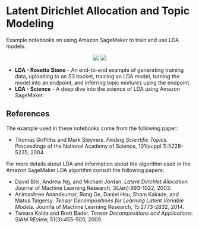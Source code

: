 # Latent Dirichlet Allocation and Topic Modeling

Example notebooks on using Amazon SageMaker to train and use LDA models.

<p align="center">
<img src="https://github.com/awslabs/im-notebook-templates/blob/lda_topic_modeling/lda_topic_modeling/img/img_documents.png">
<img src="https://github.com/awslabs/im-notebook-templates/blob/lda_topic_modeling/lda_topic_modeling/img/img_topics.png">
</p>

* **LDA - Rosetta Stone** - An end-to-end example of generating training data,
  uploading to an S3 bucket, training an LDA model, turning the model into an
  endpoint, and inferring topic mixtures using the endpoint.
* **LDA - Science** - A deep dive into the science of LDA using Amazon
  SageMaker.

## References

The example used in these notebooks come from the following paper:

* Thomas Griffiths and Mark Steyvers. *Finding Scientific Topics.* Proceedings
  of the National Academy of Science, 101(suppl 1):5228-5235, 2004.

For more details about LDA and information about the algorithm used in the
Amazon SageMaker LDA algorithm consult the following papers:

* David Blei, Andrew Ng, and Michael Jordan. *Latent Dirichlet Allocation.*
  Journal of Machine Learning Research, 3(Jan):993-1022, 2003.
* Animashree Anandkumar, Rong Ge, Daniel Hsu, Sham Kakade, and Matus Talgersy.
  *Tensor Decompositions for Learning Latent Variable Models.* Jounrla of
  Machine Learning Research, 15:2773-2832, 2014.
* Tamara Kolda and Brett Bader. *Tensor Decompositions and Applications.* SIAM
  REview, 51(3):455-500, 2009.
